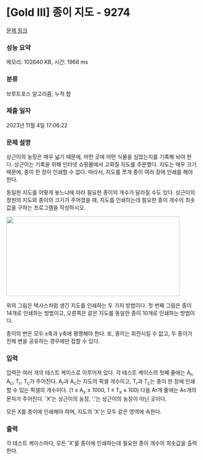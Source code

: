 # [Gold III] 종이 지도 - 9274 

[문제 링크](https://www.acmicpc.net/problem/9274) 

### 성능 요약

메모리: 102640 KB, 시간: 1968 ms

### 분류

브루트포스 알고리즘, 누적 합

### 제출 일자

2023년 11월 4일 17:06:22

### 문제 설명

<p>상근이의 농장은 매우 넓기 때문에, 어떤 곳에 어떤 식물을 심었는지를 기록해 놔야 한다. 상근이는 기록을 위해 인터넷 쇼핑몰에서 고화질 지도를 주문했다. 지도는 매우 크기 때문에, 종이 한 장이 인쇄할 수 없다. 따라서, 지도를 쪼개 종이 여러 장에 인쇄를 해야 한다.</p>

<p>동일한 지도를 어떻게 놓느냐에 따라 필요한 종이의 개수가 달라질 수도 있다. 상근이의 정원의 지도와 종이의 크기가 주어졌을 때, 지도를 인쇄하는데 필요한 종이 개수의 최솟값을 구하는 프로그램을 작성하시오.</p>

<p><img alt="" src="https://www.acmicpc.net/upload/images/fmap.png" style="height:210px; line-height:1.6em; opacity:0.9; width:457px"></p>

<p>위의 그림은 텍사스처럼 생긴 지도를 인쇄하는 두 가지 방법이다. 첫 번째 그림은 종이 14개로 인쇄하는 방법이고, 오른쪽은 같은 지도를 동일한 종이 10개로 인쇄하는 방법이다.</p>

<p>종이의 변은 모두 x축과 y축에 평행해야 한다. 또, 종이는 회전시킬 수 없고, 두 종이가 전체 변을 공유하는 경우에만 접할 수 있다.</p>

### 입력 

 <p>입력은 여러 개의 테스트 케이스로 이루어져 있다. 각 테스트 케이스의 첫째 줄에는 A<sub>r</sub>, A<sub>c</sub>, T<sub>r</sub>, T<sub>c</sub>가 주어진다. A<sub>r</sub>과 A<sub>c</sub>는 지도의 픽셀 개수이고, T<sub>r</sub>과 T<sub>c</sub>는 종이 한 장에 인쇄할 수 있는 픽셀의 개수이다. (1 ≤ A<sub>x</sub> ≤ 1000, 1 ≤ T<sub>x</sub> ≤ 100) 다음 Ar개 줄에는 Ac개의 문자가 주어진다. 'X'는 상근이의 농장, '.'는 상근이의 농장이 아닌 곳이다.</p>

<p>모든 X를 종이에 인쇄해야 하며, 지도의 'X'는 모두 같은 영역에 속한다.</p>

### 출력 

 <p>각 테스트 케이스마다, 모든 'X'를 종이에 인쇄하는데 필요한 종이 개수의 최솟값을 출력한다.</p>


